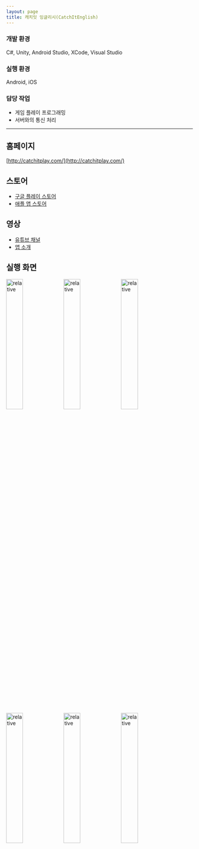 ```yaml
---
layout: page
title: 캐치잇 잉글리시(CatchItEnglish)
---
```


### 개발 환경
C#, Unity, Android Studio, XCode, Visual Studio     

### 실행 환경
Android, iOS  

### 담당 작업
* 게임 플레이 프로그래밍
* 서버와의 통신 처리

---

## 홈페이지
[http://catchitplay.com/](http://catchitplay.com/)  

## 스토어
* [구글 플레이 스토어](https://play.google.com/store/apps/details?id=com.nxc.catchitenglishbasic.google&hl=ko)
* [애플 앱 스토어](https://apps.apple.com/kr/app/%EC%BA%90%EC%B9%98%EC%9E%87-%EC%9E%89%EA%B8%80%EB%A6%AC%EC%8B%9C/id881322806)

## 영상
* [유튜브 채널](https://www.youtube.com/channel/UC1WiTJlJXj7InDxycoUa3Cg)  
* [앱 소개](https://www.youtube.com/watch?v=z2AP5nprDWM)

## 실행 화면
<img src='{{ "/assets/images/games/cie/1.png" | relative_url }}' alt='relative' width="30%">
<img src='{{ "/assets/images/games/cie/2.png" | relative_url }}' alt='relative' width="30%">
<img src='{{ "/assets/images/games/cie/3.png" | relative_url }}' alt='relative' width="30%">

<img src='{{ "/assets/images/games/cie/4.png" | relative_url }}' alt='relative' width="30%">
<img src='{{ "/assets/images/games/cie/5.png" | relative_url }}' alt='relative' width="30%">
<img src='{{ "/assets/images/games/cie/6.png" | relative_url }}' alt='relative' width="30%">